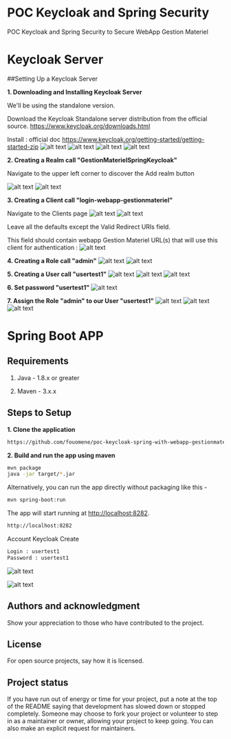 # POC Keycloak and Spring Security

POC Keycloak and Spring Security to Secure WebApp Gestion Materiel 

# Keycloak Server

##Setting Up a Keycloak Server

**1. Downloading and Installing Keycloak Server**

We'll be using the standalone version.

Download the Keycloak Standalone server distribution from the official source.
https://www.keycloak.org/downloads.html

Install :  official doc
https://www.keycloak.org/getting-started/getting-started-zip
![alt text](https://fouomene.com/images/installeKeycloak.jpg)
![alt text](https://fouomene.com/images/homekeycloak.jpg)
![alt text](https://fouomene.com/images/adminUser.jpg)
![alt text](https://fouomene.com/images/masterrealmkeycloak.jpg)

**2. Creating a Realm call "GestionMaterielSpringKeycloak"**

Navigate to the upper left corner to discover the Add realm button

![alt text](https://fouomene.com/images/gestionmaterielrealmkeycloask.jpg)
![alt text](https://fouomene.com/images/gestionmaterielrealmkeycloask2.jpg)

**3. Creating a Client call "login-webapp-gestionmateriel"**

Navigate to the Clients page
![alt text](https://fouomene.com/images/clientkeycloak1.jpg)
![alt text](https://fouomene.com/images/clientkeycloak2.jpg)

Leave all the defaults except the Valid Redirect URIs field. 

This field should contain webapp Gestion Materiel URL(s) that will use this client for authentication :
![alt text](https://fouomene.com/images/clientkeycloak3.jpg)

**4. Creating a Role call "admin"**
![alt text](https://fouomene.com/images/rolekeycloak1.jpg)
![alt text](https://fouomene.com/images/rolekeycloak2.jpg)

**5. Creating a User call "usertest1"**
![alt text](https://fouomene.com/images/userkeycloak.jpg)
![alt text](https://fouomene.com/images/userkeycloak2.jpg)
![alt text](https://fouomene.com/images/userkeycloak3.jpg)

**6. Set password "usertest1"**
![alt text](https://fouomene.com/images/userkeycloak4.jpg)

**7. Assign the Role "admin" to our User "usertest1"**
![alt text](https://fouomene.com/images/assignrolekeycloak1.jpg)
![alt text](https://fouomene.com/images/assignrolekeycloak2.jpg)
![alt text](https://fouomene.com/images/assignrolekeycloak3.jpg)

# Spring Boot APP

## Requirements

1. Java - 1.8.x or greater

2. Maven - 3.x.x

## Steps to Setup

**1. Clone the application**

```bash
https://github.com/fouomene/poc-keycloak-spring-with-webapp-gestionmateriel.git
```

**2. Build and run the app using maven**

```bash
mvn package
java -jar target/*.jar

```

Alternatively, you can run the app directly without packaging like this -

```bash
mvn spring-boot:run
```

The app will start running at <http://localhost:8282>.
```bash
http://localhost:8282
```
Account Keycloak Create
```bash
Login : usertest1
Password : usertest1
```

![alt text](https://fouomene.com/images/keycloakgestionmatlogin.jpg)

![alt text](https://fouomene.com/images/keycloakdashboardgestionmat2.jpg)

## Authors and acknowledgment
Show your appreciation to those who have contributed to the project.

## License
For open source projects, say how it is licensed.

## Project status
If you have run out of energy or time for your project, put a note at the top of the README saying that development has slowed down or stopped completely.
Someone may choose to fork your project or volunteer to step in as a maintainer or owner, allowing your project to keep going. You can also make
an explicit request for maintainers.
